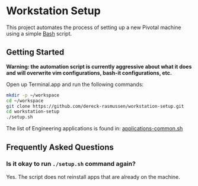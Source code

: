 # Workstation Setup

This project automates the process of setting up a new Pivotal machine using a simple [Bash](https://www.gnu.org/software/bash/) script.

## Getting Started
**Warning: the automation script is currently aggressive about what it does and will overwrite vim configurations, bash-it configurations, etc.**

Open up Terminal.app and run the following commands:

```sh
mkdir -p ~/workspace
cd ~/workspace
git clone https://github.com/dereck-rasmussen/workstation-setup.git
cd workstation-setup
./setup.sh
```

The list of Engineering applications is found in: [applications-common.sh](https://github.com/pivotal/workstation-setup/blob/master/scripts/common/applications-common.sh)

## Frequently Asked Questions

### Is it okay to run `./setup.sh` command again?

Yes. The script does not reinstall apps that are already on the machine.